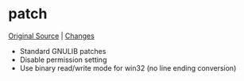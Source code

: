 # patch

[Original Source](https://github.com/mirror/patch) | [Changes](https://github.com/mitchcapper/patch/compare/master...win32_enhancements)

- Standard GNULIB patches
- Disable permission setting
- Use binary read/write mode for win32 (no line ending conversion)
